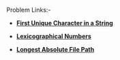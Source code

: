 Problem Links:-

- [**First Unique Character in a String**](https://leetcode.com/contest/warm-up-contest/problems/first-unique-character-in-a-string/)

- [**Lexicographical Numbers**](https://leetcode.com/contest/warm-up-contest/problems/lexicographical-numbers/)

- [**Longest Absolute File Path**](https://leetcode.com/contest/warm-up-contest/problems/longest-absolute-file-path/)